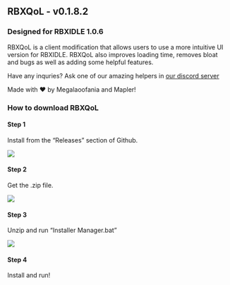 ## RBXQoL - v0.1.8.2
### Designed for RBXIDLE 1.0.6

RBXQoL is a client modification that allows users to use a more intuitive UI version for RBXIDLE. RBXQoL also improves loading time, removes bloat and bugs as well as adding some helpful features.

Have any inquries? Ask one of our amazing helpers in [our discord server](https://discord.gg/YjJzuZV9sx)

Made with ❤️ by Megalaoofania and Mapler!

### How to download RBXQoL

#### Step 1

Install from the “Releases” section of Github.

![](https://cdn.nest.rip/uploads/556bfc39-0ab8-4df9-81ac-ce0974ebad28.png)

#### Step 2

Get the .zip file.

![](https://cdn.nest.rip/uploads/0c25a10c-2d0f-47a7-bb5c-fb6d6f74e35d.png)

#### Step 3

Unzip and run “Installer Manager.bat”

![](https://cdn.nest.rip/uploads/ded0915a-a77c-47ea-9585-2535e6675e4a.png)

#### Step 4

Install and run!
